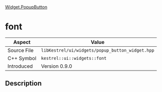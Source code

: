 [Widget.PopupButton](index.md)
# font
| Aspect | Value |
| --- | --- |
| Source File | `libKestrel/ui/widgets/popup_button_widget.hpp` |
| C++ Symbol | `kestrel::ui::widgets::font` |
| Introduced | Version 0.9.0 |
## Description
